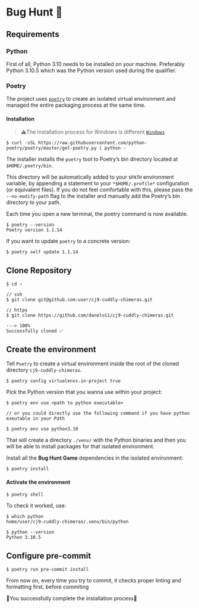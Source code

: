 # Bug Hunt 🐛

## Requirements

### Python

First of all, Python 3.10 needs to be installed on your machine. Preferably Python 3.10.5 which was the Python version used during the qualifier.

### Poetry

The project uses [`poetry`](https://python-poetry.org/) to create an isolated virtual environment and managed the entire packaging process at the same time.

#### Installation

>⚠️The installation process for Windows is different [`Windows`](https://python-poetry.org/docs/#windows-powershell-install-instructions)

```console
$ curl -sSL https://raw.githubusercontent.com/python-poetry/poetry/master/get-poetry.py | python -
```

The installer installs the `poetry` tool to Poetry’s bin directory located at `$HOME/.poetry/bin`.

This directory will be automatically added to your `$PATH` environment variable, by appending a statement to your `*$HOME/.profile*` configuration (or equivalent files). If you do not feel comfortable with this, please pass the `--no-modify-path` flag to the installer and manually add the Poetry’s bin directory to your path.

Each time you open a new terminal, the poetry command is now available.

```console
$ poetry --version
Poetry version 1.1.14
```

If you want to update `poetry` to a concrete version:

```console
$ poetry self update 1.1.14
```

## Clone Repository

```console
$ cd ~

// ssh
$ git clone git@github.com:user/cj9-cuddly-chimeras.git

// https
$ git clone https://github.com/danelo11/cj9-cuddly-chimeras.git

---> 100%
Successfully cloned ✅
```

## Create the environment

Tell `Poetry` to create a virtual environment inside the root of the cloned directory `cj9-cuddly-chimeras`.

```console
$ poetry config virtualenvs.in-project true
```

Pick the Python version that you wanna use within your project:

```console
$ poetry env use <path to python executable>

// or you could directly use the following command if you have python exeutable in your Path

$ poetry env use python3.10
```

That will create a directory `./venv/` with the Python binaries and then you will be able to install packages for that isolated environment.


Install all the **Bug Hunt Game** dependencies in the isolated environment:

```console
$ poetry install
```

#### Activate the environment

```console
$ poetry shell
```

To check it worked, use:

```console
$ which python
home/user/cj9-cuddly-chimeras/.venv/bin/python
```

```console
$ python --version
Python 3.10.5
```

## Configure pre-commit

```console
$ poetry run pre-commit install
```

From now on, every time you try to commit, it checks proper linting and formatting first, before commiting

🎉You successfully complete the installation process🎉
